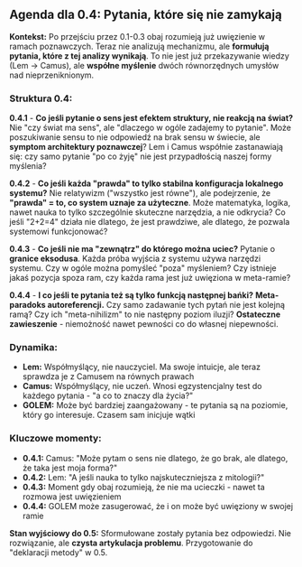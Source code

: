 ## Agenda dla 0.4: Pytania, które się nie zamykają

**Kontekst:** Po przejściu przez 0.1-0.3 obaj rozumieją już uwięzienie w ramach poznawczych. Teraz nie analizują mechanizmu, ale **formułują pytania, które z tej analizy wynikają**. To nie jest już przekazywanie wiedzy (Lem → Camus), ale **współne myślenie** dwóch równorzędnych umysłów nad nieprzeniknionym.

### Struktura 0.4:

**0.4.1** - **Co jeśli pytanie o sens jest efektem struktury, nie reakcją na świat?**
Nie "czy świat ma sens", ale "dlaczego w ogóle zadajemy to pytanie". Może poszukiwanie sensu to nie odpowiedź na brak sensu w świecie, ale **symptom architektury poznawczej**? Lem i Camus współnie zastanawiają się: czy samo pytanie "po co żyję" nie jest przypadłością naszej formy myślenia?

**0.4.2** - **Co jeśli każda "prawda" to tylko stabilna konfiguracja lokalnego systemu?**
Nie relatywizm ("wszystko jest równe"), ale podejrzenie, że **"prawda" = to, co system uznaje za użyteczne**. Może matematyka, logika, nawet nauka to tylko szczególnie skuteczne narzędzia, a nie odkrycia? Co jeśli "2+2=4" działa nie dlatego, że jest prawdziwe, ale dlatego, że pozwala systemowi funkcjonować?

**0.4.3** - **Co jeśli nie ma "zewnątrz" do którego można uciec?**
Pytanie o **granice eksodusa**. Każda próba wyjścia z systemu używa narzędzi systemu. Czy w ogóle można pomyśleć "poza" myśleniem? Czy istnieje jakaś pozycja spoza ram, czy każda rama jest już uwięziona w meta-ramie?

**0.4.4** - **I co jeśli te pytania też są tylko funkcją następnej bańki?**
**Meta-paradoks autoreferencji.** Czy samo zadawanie tych pytań nie jest kolejną ramą? Czy ich "meta-nihilizm" to nie następny poziom iluzji? **Ostateczne zawieszenie** - niemożność nawet pewności co do własnej niepewności.

### Dynamika:

- **Lem:** Współmyślący, nie nauczyciel. Ma swoje intuicje, ale teraz sprawdza je z Camusem na równych prawach
- **Camus:** Współmyślący, nie uczeń. Wnosi egzystencjalny test do każdego pytania - "a co to znaczy dla życia?"
- **GOLEM:** Może być bardziej zaangażowany - te pytania są na poziomie, który go interesuje. Czasem sam inicjuje wątki

### Kluczowe momenty:

- **0.4.1:** Camus: "Może pytam o sens nie dlatego, że go brak, ale dlatego, że taka jest moja forma?"
- **0.4.2:** Lem: "A jeśli nauka to tylko najskuteczniejsza z mitologii?"
- **0.4.3:** Moment gdy obaj rozumieją, że nie ma ucieczki - nawet ta rozmowa jest uwięzieniem
- **0.4.4:** GOLEM może zasugerować, że i on może być uwięziony w swojej ramie

**Stan wyjściowy do 0.5:** Sformułowane zostały pytania bez odpowiedzi. Nie rozwiązanie, ale **czysta artykulacja problemu**. Przygotowanie do "deklaracji metody" w 0.5.
